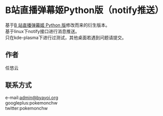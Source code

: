 B站直播弹幕姬Python版（notify推送）
========
基于[B 站直播弹幕姬 Python 版](https://github.com/lyyyuna/bilibili_danmu)修改而来的衍生版本。\
基于linux下notify接口进行消息推送。\
只在kde-plasma下进行过测试，其他桌面若遇到问题请提交。

作者
---
任悠云

联系方式
-----
e-mail:admin@byayoi.org \
googleplus:pokemonchw \
twitter:pokemonchw